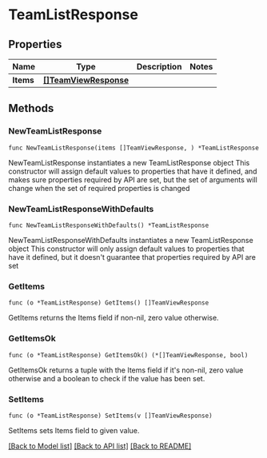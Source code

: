 # TeamListResponse

## Properties

Name | Type | Description | Notes
------------ | ------------- | ------------- | -------------
**Items** | [**[]TeamViewResponse**](TeamViewResponse.md) |  | 

## Methods

### NewTeamListResponse

`func NewTeamListResponse(items []TeamViewResponse, ) *TeamListResponse`

NewTeamListResponse instantiates a new TeamListResponse object
This constructor will assign default values to properties that have it defined,
and makes sure properties required by API are set, but the set of arguments
will change when the set of required properties is changed

### NewTeamListResponseWithDefaults

`func NewTeamListResponseWithDefaults() *TeamListResponse`

NewTeamListResponseWithDefaults instantiates a new TeamListResponse object
This constructor will only assign default values to properties that have it defined,
but it doesn't guarantee that properties required by API are set

### GetItems

`func (o *TeamListResponse) GetItems() []TeamViewResponse`

GetItems returns the Items field if non-nil, zero value otherwise.

### GetItemsOk

`func (o *TeamListResponse) GetItemsOk() (*[]TeamViewResponse, bool)`

GetItemsOk returns a tuple with the Items field if it's non-nil, zero value otherwise
and a boolean to check if the value has been set.

### SetItems

`func (o *TeamListResponse) SetItems(v []TeamViewResponse)`

SetItems sets Items field to given value.



[[Back to Model list]](../README.md#documentation-for-models) [[Back to API list]](../README.md#documentation-for-api-endpoints) [[Back to README]](../README.md)


